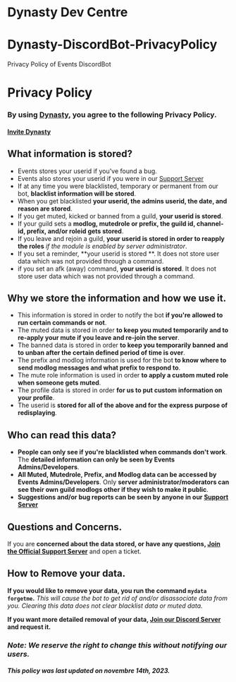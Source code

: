# Dynasty Dev Centre

# Dynasty-DiscordBot-PrivacyPolicy
Privacy Policy of Events DiscordBot

# Privacy Policy

### By using **[Dynasty](https://discord.com/api/oauth2/authorize?client_id=1131780123956363375&permissions=8&scope=bot)**, you agree to the following **Privacy Policy.**
#### [Invite Dynasty](https://discord.com/api/oauth2/authorize?client_id=1131780123956363375&permissions=8&scope=bot)

## What information is stored?

- Events stores your userid if you've found a bug.
- Events also stores your userid if you were in our [Support Server](https://discord.gg/5sWatSkSCY)
- If at any time you were blacklisted, temporary or permanent from our bot, **blacklist information will be stored**.
- When you get blacklisted **your userid, the admins userid, the date, and reason are stored**.
- If you get muted, kicked or banned from a guild, **your userid is stored**.
- If your guild sets a **modlog, mutedrole or prefix, the guild id, channel-id, prefix, and/or roleid gets stored**.
- If you leave and rejoin a guild, **your userid is stored in order to reapply the roles** *if the module is enabled by server administrator*.
- If you set a reminder, **your userid is stored **. It does not store user data which was not provided through a command.
- if you set an afk (away) command, **your userid is stored**. It does not store user data which was not provided through a command.

## Why we store the information and how we use it.

- This information is stored in order to notify the bot **if you're allowed to run certain commands or not**.
- The muted data is stored in order **to keep you muted temporarily and to re-apply your mute if you leave and re-join the server**.
- The banned data is stored in order **to keep you temporarily banned and to unban after the certain defined period of time is over**.
- The prefix and modlog information is used for the bot **to know where to send modlog messages and what prefix to respond to**.
- The mute role information is used in order **to apply a custom muted role when someone gets muted**.
- The profile data is stored in order **for us to put custom information on your profile**.
- The userid is **stored for all of the above and for the express purpose of redisplaying**.

##  Who can read this data?

- **People can only see if you're blacklisted when commands don't work**. The **detailed information can only be seen by Events Admins/Developers**.
- **All Muted, Mutedrole, Prefix, and Modlog data can be accessed by Events Admins/Developers**. Only **server administrator/moderators can see their own guild modlogs other if they wish to make it public**.
- **Suggestions and/or bug reports can be seen by anyone in our [Support Server](https://discord.gg/5sWatSkSCY)**

## Questions and Concerns.

If you are **concerned about the data stored, or have any questions, [Join the Official Support Server](https://discord.gg/5sWatSkSCY)** and open a ticket.


## How to Remove your data.

**If you would like to remove your data, you run the command `mydata forgetme`.**
*This will cause the bot to get rid of and/or disassociate data from you.
Clearing this data does not clear blacklist data or muted data.*

**If you want more detailed removal of your data, [Join our Discord Server](https://discord.gg/5sWatSkSCY) and request it.**

### ***Note: __We reserve the right to change this without notifying our users.__***
##### This policy was last updated on novembre 14th, 2023.


